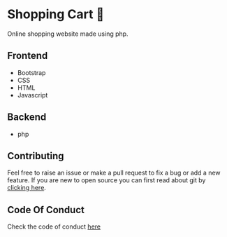 # Shopping Cart 🛒
Online shopping website made using php.

## Frontend

  * Bootstrap
  * CSS
  * HTML
  * Javascript
  
## Backend

  * php
  
## Contributing

Feel free to raise an issue or make a pull request to fix a bug or add a new feature.
If you are new to open source you can first read about git by [clicking here](https://www.codecademy.com/learn/learn-git).

## Code Of Conduct

Check the code of conduct [here](https://github.com/Rohan-cod/shoppingcart/blob/master/CODE_OF_CONDUCT.md)

